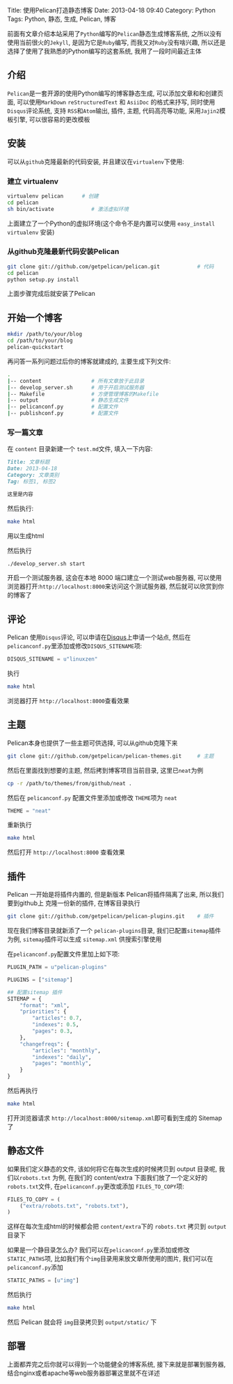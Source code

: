 Title: 使用Pelican打造静态博客
Date: 2013-04-18 09:40
Category: Python
Tags: Python, 静态, 生成, Pelican, 博客

前面有文章介绍本站采用了`Python`编写的`Pelican`静态生成博客系统, 之所以没有使用当前很火的`Jekyll`, 是因为它是`Ruby`编写, 而我又对`Ruby`没有啥兴趣, 所以还是选择了使用了我熟悉的Python编写的这套系统, 我用了一段时间最近主体

## 介绍
`Pelican`是一套开源的使用Python编写的博客静态生成, 可以添加文章和和创建页面, 可以使用`MarkDown` `reStructuredText` 和 `AsiiDoc` 的格式来抒写, 同时使用 `Disqus`评论系统, 支持 `RSS`和`Atom`输出, 插件, 主题, 代码高亮等功能, 采用`Jajin2`模板引擎, 可以很容易的更改模板

## 安装
可以从`github`克隆最新的代码安装, 并且建议在`virtualenv`下使用:

### 建立 virtualenv
```bash
virtualenv pelican      # 创建
cd pelican
sh bin/activate            # 激活虚拟环境
```
上面建立了一个Python的虚拟环境(这个命令不是内置可以使用 `easy_install virtualenv` 安装)

### 从github克隆最新代码安装Pelican
```bash
git clone git://github.com/getpelican/pelican.git            # 代码
cd pelican
python setup.py install
```
上面步骤完成后就安装了Pelican

## 开始一个博客
```bash
mkdir /path/to/your/blog
cd /path/to/your/blog
pelican-quickstart
```
再问答一系列问题过后你的博客就建成的, 主要生成下列文件:
```bash
.
|-- content                # 所有文章放于此目录
|-- develop_server.sh      # 用于开启测试服务器
|-- Makefile               # 方便管理博客的Makefile
|-- output                 # 静态生成文件
|-- pelicanconf.py         # 配置文件
|-- publishconf.py         # 配置文件
```

### 写一篇文章
在 `content` 目录新建一个 `test.md`文件, 填入一下内容:
```md
Title: 文章标题
Date: 2013-04-18
Category: 文章类别
Tag: 标签1, 标签2

这里是内容
```
然后执行:
```bash
make html
```
用以生成html

然后执行
```bash
./develop_server.sh start
```
开启一个测试服务器, 这会在本地 8000 端口建立一个测试web服务器, 可以使用浏览器打开:`http://localhost:8000`来访问这个测试服务器, 然后就可以欣赏到你的博客了


## 评论
Pelican 使用`Disqus`评论, 可以申请在[Disqus](https://disqus.com/)上申请一个站点, 然后在`pelicanconf.py`里添加或修改`DISQUS_SITENAME`项:
```python
DISQUS_SITENAME = u"linuxzen"
```
执行
```bash
make html
```
浏览器打开 `http://localhost:8000`查看效果

## 主题
Pelican本身也提供了一些主题可供选择, 可以从github克隆下来
```bash
git clone git://github.com/getpelican/pelican-themes.git     # 主题
```
然后在里面找到想要的主题, 然后拷到博客项目当前目录, 这里已`neat`为例
```bash
cp -r /path/to/themes/from/github/neat .
```
然后在 `pelicanconf.py` 配置文件里添加或修改 `THEME`项为 `neat`
```python
THEME = "neat"
```

重新执行 
```bash
make html
```
然后打开 `http://localhost:8000` 查看效果

## 插件
Pelican 一开始是将插件内置的, 但是新版本 Pelican将插件隔离了出来, 所以我们要到github上 克隆一份新的插件, 在博客目录执行
```bash
git clone git://github.com/getpelican/pelican-plugins.git    # 插件
```
现在我们博客目录就新添了一个 `pelican-plugins`目录, 我们已配置`sitemap`插件为例,
`sitemap`插件可以生成 `sitemap.xml` 供搜索引擎使用

在`pelicanconf.py`配置文件里加上如下项:
```python
PLUGIN_PATH = u"pelican-plugins"

PLUGINS = ["sitemap"]

## 配置sitemap 插件
SITEMAP = {
    "format": "xml",
    "priorities": {
        "articles": 0.7,
        "indexes": 0.5,
        "pages": 0.3,
    },
    "changefreqs": {
        "articles": "monthly",
        "indexes": "daily",
        "pages": "monthly",
    }
}
```

然后再执行
```bash
make html
```
打开浏览器请求 `http://localhost:8000/sitemap.xml`即可看到生成的 Sitemap 了

## 静态文件
如果我们定义静态的文件, 该如何将它在每次生成的时候拷贝到 output 目录呢, 我们以`robots.txt` 为例, 在我们的 content/extra 下面我们放了一个定义好的 `robots.txt`文件, 在`pelicanconf.py`更改或添加 `FILES_TO_COPY`项:
```python
FILES_TO_COPY = (
    ("extra/robots.txt", "robots.txt"),
)
```
这样在每次生成html的时候都会把 `content/extra`下的 `robots.txt` 拷贝到 `output`目录下

如果是一个静目录怎么办? 我们可以在`pelicanconf.py`里添加或修改 `STATIC_PATHS`项, 比如我们有个`img`目录用来放文章所使用的图片, 我们可以在`pelicanconf.py`添加
```python
STATIC_PATHS = [u"img"]
```

然后执行 
```bash
make html
```
然后 Pelican 就会将 `img`目录拷贝到 `output/static/` 下

## 部署
上面都弄完之后你就可以得到一个功能健全的博客系统, 接下来就是部署到服务器, 结合nginx或者apache等web服务器部署这里就不在详述
